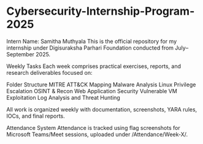 # Cybersecurity-Internship-Program-2025
Intern Name: Samitha Muthyala
This is the official repository for my internship under Digisuraksha Parhari Foundation conducted from July–September 2025.

Weekly Tasks
Each week comprises practical exercises, reports, and research deliverables focused on:

Folder Structure
MITRE ATT&CK Mapping
Malware Analysis
Linux Privilege Escalation
OSINT & Recon
Web Application Security
Vulnerable VM Exploitation
Log Analysis and Threat Hunting


All work is organized weekly with documentation, screenshots,
YARA rules, IOCs, and final reports.

Attendance System
Attendance is tracked using flag screenshots for
Microsoft Teams/Meet sessions, uploaded under /Attendance/Week-X/.
